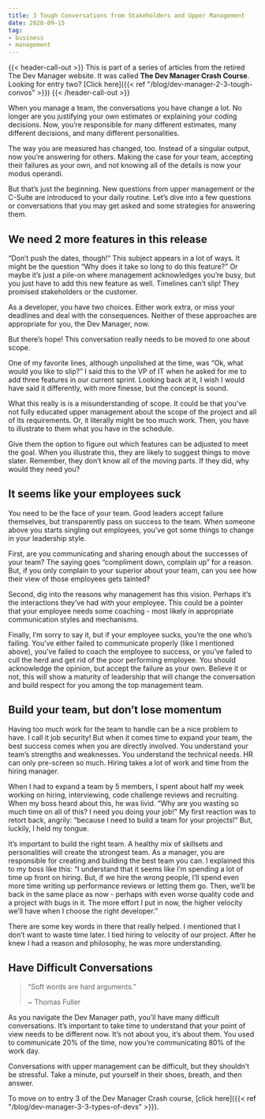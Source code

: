 ```yaml
---
title: 3 Tough Conversations from Stakeholders and Upper Management
date: 2020-09-15
tag:
- business
- management
---
```

{{< header-call-out >}}
This is part of a series of articles from the retired The Dev Manager website.  It was called **The Dev Manager Crash Course**. Looking for entry two? [Click here]({{< ref "/blog/dev-manager-2-3-tough-convos" >}})
{{< /header-call-out >}}

When you manage a team, the conversations you have change a lot. No longer are you justifying your own estimates or explaining your coding decisions. Now, you’re responsible for many different estimates, many different decisions, and many different personalities.

<!--more-->

The way you are measured has changed, too. Instead of a singular output, now you’re answering for others. Making the case for your team, accepting their failures as your own, and not knowing all of the details is now your modus operandi.

But that’s just the beginning. New questions from upper management or the C-Suite are introduced to your daily routine. Let’s dive into a few questions or conversations that you may get asked and some strategies for answering them.

## We need 2 more features in this release

“Don’t push the dates, though!” This subject appears in a lot of ways. It might be the question “Why does it take so long to do this feature?” Or maybe it’s just a pile-on where management acknowledges you’re busy, but you just have to add this new feature as well. Timelines can’t slip! They promised stakeholders or the customer.

As a developer, you have two choices. Either work extra, or miss your deadlines and deal with the consequences. Neither of these approaches are appropriate for you, the Dev Manager, now.

But there’s hope! This conversation really needs to be moved to one about scope.

One of my favorite lines, although unpolished at the time, was “Ok, what would you like to slip?” I said this to the VP of IT when he asked for me to add three features in our current sprint. Looking back at it, I wish I would have said it differently, with more finesse, but the concept is sound.

What this really is is a misunderstanding of scope. It could be that you’ve not fully educated upper management about the scope of the project and all of its requirements. Or, it literally might be too much work. Then, you have to illustrate to them what you have in the schedule.

Give them the option to figure out which features can be adjusted to meet the goal. When you illustrate this, they are likely to suggest things to move slater. Remember, they don’t know all of the moving parts. If they did, why would they need you?

## It seems like your employees suck

You need to be the face of your team. Good leaders accept failure themselves, but transparently pass on success to the team. When someone above you starts singling out employees, you’ve got some things to change in your leadership style.

First, are you communicating and sharing enough about the successes of your team? The saying goes “compliment down, complain up” for a reason. But, if you only complain to your superior about your team, can you see how their view of those employees gets tainted?

Second, dig into the reasons why management has this vision. Perhaps it’s the interactions they’ve had with your employee. This could be a pointer that your employee needs some coaching - most likely in appropriate communication styles and mechanisms.

Finally, I’m sorry to say it, but if your employee sucks, you’re the one who’s failing. You’ve either failed to communicate properly (like I mentioned above), you’ve failed to coach the employee to success, or you’ve failed to cull the herd and get rid of the poor performing employee. You should acknowledge the opinion, but accept the failure as your own. Believe it or not, this will show a maturity of leadership that will change the conversation and build respect for you among the top management team.

## Build your team, but don’t lose momentum

Having too much work for the team to handle can be a nice problem to have. I call it job security! But when it comes time to expand your team, the best success comes when you are directly involved. You understand your team’s strengths and weaknesses. You understand the technical needs. HR can only pre-screen so much. Hiring takes a lot of work and time from the hiring manager.

When I had to expand a team by 5 members, I spent about half my week working on hiring, interviewing, code challenge reviews and recruiting. When my boss heard about this, he was livid. “Why are you wasting so much time on all of this? I need you doing your job!” My first reaction was to retort back, angrily: “because I need to build a team for your projects!” But, luckily, I held my tongue.

It’s important to build the right team. A healthy mix of skillsets and personalities will create the strongest team. As a manager, you are responsible for creating and building the best team you can. I explained this to my boss like this: “I understand that it seems like I’m spending a lot of time up front on hiring. But, if we hire the wrong people, I’ll spend even more time writing up performance reviews or letting them go. Then, we’ll be back in the same place as now - perhaps with even worse quality code and a project with bugs in it. The more effort I put in now, the higher velocity we’ll have when I choose the right developer.”

There are some key words in there that really helped. I mentioned that I don’t want to waste time later. I tied hiring to velocity of our project. After he knew I had a reason and philosophy, he was more understanding.

## Have Difficult Conversations

> “Soft words are hard arguments.”
> 
> ~ Thomas Fuller

As you navigate the Dev Manager path, you’ll have many difficult conversations. It’s important to take time to understand that your point of view needs to be different now. It’s not about you, it’s about them. You used to communicate 20% of the time, now you’re communicating 80% of the work day.

Conversations with upper management can be difficult, but they shouldn’t be stressful. Take a minute, put yourself in their shoes, breath, and then answer.

To move on to entry 3 of the Dev Manager Crash course, [click here]({{< ref "/blog/dev-manager-3-3-types-of-devs" >}}).
